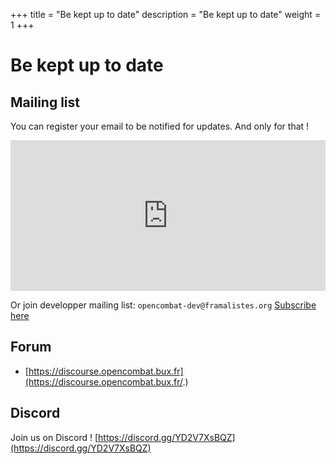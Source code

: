 +++
title = "Be kept up to date"
description = "Be kept up to date"
weight = 1
+++

# Be kept up to date

## Mailing list

You can register your email to be notified for updates. And only for that !

<iframe frameborder="0" scrolling="no" marginheight="0" marginwidth="0" src="https://app.mailjet.com/widget/iframe/3gzU/7Zh" width="100%" height="241"></iframe> 

Or join developper mailing list: `opencombat-dev@framalistes.org` [Subscribe here](https://framalistes.org/sympa/subscribe/opencombat-dev)

## Forum

* [https://discourse.opencombat.bux.fr](https://discourse.opencombat.bux.fr/.)

## Discord

Join us on Discord ! [https://discord.gg/YD2V7XsBQZ](https://discord.gg/YD2V7XsBQZ)
